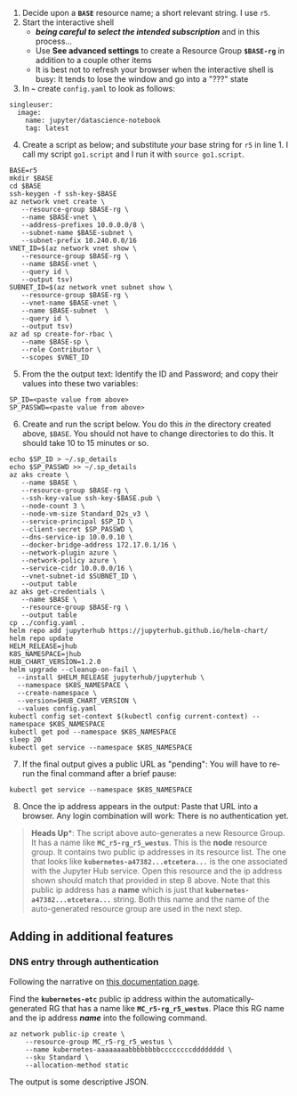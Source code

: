 1. Decide upon a **`BASE`** resource name; a short relevant string. I use `r5`. 
2. Start the interactive shell 
    - ***being careful to select the intended subscription*** and in this process...
    - Use **See advanced settings** to create a Resource Group **`$BASE-rg`** in addition to a couple other items
    - It is best not to refresh your browser when the interactive shell is busy: It tends to lose the window and go into a "???" state
3. In **`~`** create `config.yaml` to look as follows: 

```
singleuser:
  image:
    name: jupyter/datascience-notebook
    tag: latest
```

4. Create a script as below; and substitute *your* base string for `r5` in line 1. I call my script `go1.script` 
and I run it with `source go1.script`. 


```
BASE=r5
mkdir $BASE
cd $BASE
ssh-keygen -f ssh-key-$BASE
az network vnet create \
   --resource-group $BASE-rg \
   --name $BASE-vnet \
   --address-prefixes 10.0.0.0/8 \
   --subnet-name $BASE-subnet \
   --subnet-prefix 10.240.0.0/16
VNET_ID=$(az network vnet show \
   --resource-group $BASE-rg \
   --name $BASE-vnet \
   --query id \
   --output tsv)
SUBNET_ID=$(az network vnet subnet show \
   --resource-group $BASE-rg \
   --vnet-name $BASE-vnet \
   --name $BASE-subnet  \
   --query id \
   --output tsv)
az ad sp create-for-rbac \
   --name $BASE-sp \
   --role Contributor \
   --scopes $VNET_ID
```


5. From the the output text: Identify the ID and Password; and copy their values into these two variables:


```
SP_ID=<paste value from above>
SP_PASSWD=<paste value from above>
```


6. Create and run the script below. You do this *in* the directory created above, `$BASE`. 
You should not have to change directories to do this. It should take 10 to 15 minutes or so.


```
echo $SP_ID > ~/.sp_details
echo $SP_PASSWD >> ~/.sp_details
az aks create \
   --name $BASE \
   --resource-group $BASE-rg \
   --ssh-key-value ssh-key-$BASE.pub \
   --node-count 3 \
   --node-vm-size Standard_D2s_v3 \
   --service-principal $SP_ID \
   --client-secret $SP_PASSWD \
   --dns-service-ip 10.0.0.10 \
   --docker-bridge-address 172.17.0.1/16 \
   --network-plugin azure \
   --network-policy azure \
   --service-cidr 10.0.0.0/16 \
   --vnet-subnet-id $SUBNET_ID \
   --output table
az aks get-credentials \
   --name $BASE \
   --resource-group $BASE-rg \
   --output table
cp ../config.yaml .
helm repo add jupyterhub https://jupyterhub.github.io/helm-chart/
helm repo update
HELM_RELEASE=jhub
K8S_NAMESPACE=jhub
HUB_CHART_VERSION=1.2.0
helm upgrade --cleanup-on-fail \
  --install $HELM_RELEASE jupyterhub/jupyterhub \
  --namespace $K8S_NAMESPACE \
  --create-namespace \
  --version=$HUB_CHART_VERSION \
  --values config.yaml
kubectl config set-context $(kubectl config current-context) --namespace $K8S_NAMESPACE
kubectl get pod --namespace $K8S_NAMESPACE
sleep 20
kubectl get service --namespace $K8S_NAMESPACE
```


7. If the final output gives a public URL as "pending": You will have to re-run the
final command after a brief pause:


```
kubectl get service --namespace $K8S_NAMESPACE
```

8. Once the ip address appears in the output: Paste that URL into a browser. Any login combination will work: There is no authentication yet.



> **Heads Up***: The script above auto-generates a new Resource Group. It has a name like **`MC_r5-rg_r5_westus`**.
> This is the **node** resource group.
> It contains two public ip addresses in its resource list. The one that looks like **`kubernetes-a47382...etcetera...`**
> is the one associated with the Jupyter Hub service. Open this resource and the ip address shown should match that provided in 
> step 8 above. Note that this public ip address has a **name** which is just that **`kubernetes-a47382...etcetera...`**
> string. Both this name and the name of the auto-generated resource group are used in the next step.


## Adding in additional features


### DNS entry through authentication


Following the narrative on [this documentation page](https://docs.microsoft.com/en-us/azure/aks/static-ip#apply-a-dns-label-to-the-service).


Find the **`kubernetes-etc`** public ip address within the automatically-generated RG that has a name like **`MC_r5-rg_r5_westus`**.
Place this RG name and the ip address ***name*** into the following command. 


```
az network public-ip create \
    --resource-group MC_r5-rg_r5_westus \
    --name kubernetes-aaaaaaaabbbbbbbbccccccccdddddddd \
    --sku Standard \
    --allocation-method static
```


The output is some descriptive JSON. 




